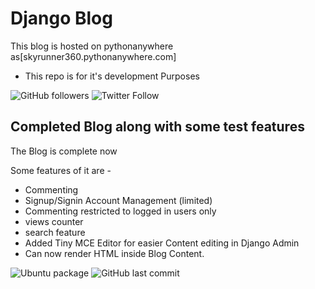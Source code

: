 # Django Blog
This blog is hosted on pythonanywhere as[skyrunner360.pythonanywhere.com]

- This repo is for it's development Purposes


![GitHub followers](https://img.shields.io/github/followers/skyrunner360?label=Follow&style=social) ![Twitter Follow](https://img.shields.io/twitter/follow/skyrunner360?style=social)

## Completed Blog along with some test features

The Blog is complete now 

Some features of it are -

- Commenting
- Signup/Signin Account Management (limited)
- Commenting restricted to logged in users only
- views counter
- search feature
- Added Tiny MCE Editor for easier Content editing in Django Admin
- Can now render HTML inside Blog Content.

![Ubuntu package](https://img.shields.io/ubuntu/v/sc) ![GitHub last commit](https://img.shields.io/github/last-commit/skyrunner360/django_blog)


